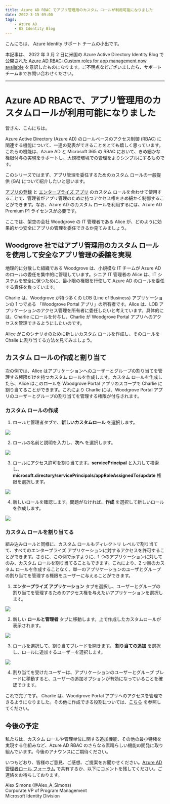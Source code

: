 ```yaml
---
title: Azure AD RBAC でアプリ管理用のカスタム ロールが利用可能になりました
date: 2022-3-15 09:00
tags:
    - Azure AD
    - US Identity Blog
---
```


こんにちは、 Azure Identity サポート チームの小出です。

本記事は、 2022 年 3 月 2 日に米国の Azure Active Directory Identity Blog で公開された [Azure AD RBAC: Custom roles for app management now available](https://techcommunity.microsoft.com/t5/azure-active-directory-identity/azure-ad-rbac-custom-roles-for-app-management-now-available/ba-p/3185206) を意訳したものになります。ご不明点などございましたら、サポート チームまでお問い合わせください。

---

# Azure AD RBACで、アプリ管理用のカスタムロールが利用可能になりました

皆さん、こんにちは。
  
Azure Active Directory (Azure AD) のロールベースのアクセス制御 (RBAC) に関連する機能について、一連の発表ができることをとても嬉しく思っています。これらの機能は、Azure AD と Microsoft 365 の RBAC において、きめ細かな権限付与の実現をサポートし、大規模環境での管理をよりシンプルにするものです。

このシリーズではまず、アプリ管理を委任するためのカスタム ロールの一般提供 (GA) について紹介したいと思います。  
 
[アプリの登録](https://docs.microsoft.com/ja-jp/azure/active-directory/roles/custom-enterprise-app-permissions) と [エンタープライズ アプリ](https://docs.microsoft.com/ja-jp/azure/active-directory/roles/custom-available-permissions) のカスタム ロールを合わせて使用することで、管理者がアプリ管理のために持つアクセス権をきめ細かく制御することができます。なお、Azure AD のカスタム ロールを利用するには、Azure AD Premium P1 ライセンスが必要です。  
 
ここでは、架空の会社 Woodgrove の IT 管理者である Alice が、どのように効果的かつ安全にアプリの管理を委任できるか見てみましょう。

## Woodgrove 社ではアプリ管理用のカスタム ロールを使用して安全なアプリ管理の委譲を実現

地理的に分散した組織である Woodgrove は、小規模な IT チームが Azure AD のロールの委任を集中的に管理しています。シニア IT 管理者の Alice は、IT システムを安全に保つために、最小限の権限を行使して Azure AD のロールを委任する責任を負っています。

Charlie は、Woodgrove が持つ多くの LOB (Line of Business) アプリケーションの 1 つである 「Woodgrove Portal アプリ」の所有者です。Alice は、LOB アプリケーションのアクセス管理を所有者に委任したいと考えています。具体的には、Charlie にロールを付与し、Charlie が Woodgrove Portal アプリへのアクセスを管理できるようにしたいのです。  

Alice がこのシナリオのために新しいカスタム ロールを作成し、そのロールを Chalie に割り当てる方法を見てみましょう。   

## カスタム ロールの作成と割り当て

次の例では、Alice はアプリケーションへのユーザーとグループの割り当てを管理する権限だけを持つカスタム ロールを作成します。カスタム ロールを作成したら、Alice はこのロールを Woodgrove Portal アプリのスコープで Charlie に割り当てることができます。これにより Charlie には、Woodgrove Portal アプリのユーザーとグループの割り当てを管理する権限が付与されます。  
 
### カスタム ロールの作成

1. ロールと管理者タブで、**新しいカスタムロール** を選択します。    

![](./custom-roles-for-app-management-now-available/custom-roles-for-app-management-now-available1.png)  

2. ロールの名前と説明を入力し、**次へ** を選択します。  

![](./custom-roles-for-app-management-now-available/custom-roles-for-app-management-now-available2.png)  


3. ロールにアクセス許可を割り当てます。**servicePrincipal** と入力して検索し、 **microsoft.directory/servicePrincipals/appRoleAssignedTo/update** 権限を選択します。  

![](./custom-roles-for-app-management-now-available/custom-roles-for-app-management-now-available3.png)  

4. 新しいロールを確認します。問題がなければ、**作成** を選択して新しいロールを作成します。  

![](./custom-roles-for-app-management-now-available/custom-roles-for-app-management-now-available4.png)  

### カスタム ロールを割り当てる

組み込みロールと同様に、カスタム ロールもディレクトリ レベルで割り当てて、すべてのエンタープライズ アプリケーションに対するアクセスを許可することができます。さらに、この例で示すように、1 つのアプリケーションに対してのみ、カスタム ロールを割り当てることもできます。これにより、2 つ目のカスタム ロールを作成することなく、単一のアプリケーションのユーザとグループの割り当てを管理する権限をユーザーに与えることができます。

1. **エンタープライズ アプリケーション** タブを選択し、ユーザーとグループの割り当てを管理するためのアクセス権を与えたいアプリケーションを選択します。

![](./custom-roles-for-app-management-now-available/custom-roles-for-app-management-now-available5.png)


2. 新しい **ロールと管理者** タブに移動します。上で作成したカスタムロールが表示されます。

![](./custom-roles-for-app-management-now-available/custom-roles-for-app-management-now-available6.png)


3. ロールを選択して、割り当てブレードを開きます。 **割り当ての追加** を選択し、ロールに追加するユーザーを選択します。

![](./custom-roles-for-app-management-now-available/custom-roles-for-app-management-now-available7.png)


4. 割り当てを受けたユーザーは、アプリケーションのユーザーとグループ ブレードに移動すると、ユーザーの追加オプションが有効になっていることを確認できます。
 
これで完了です。 Charlie は、Woodgrove Portal アプリへのアクセスを管理できるようになりました。その他に作成できる役割については、[こちら](https://docs.microsoft.com/ja-jp/azure/active-directory/roles/custom-enterprise-app-permissions) を参照してください。
 
## 今後の予定

私たちは、カスタム ロールや管理単位に関する追加機能、その他の最小特権を実現する仕組みなど、Azure AD RBAC のさらなる素晴らしい機能の開発に取り組んでいます。今後のアナウンスにご期待ください。

いつもどおり、皆様のご意見、ご感想、ご提案をお聞かせください。[Azure AD 管理者ロール フォーラム](https://feedback.azure.com/forums/169401-azure-active-directory?category_id=166032) で共有するか、以下にコメントを残してください。ご連絡をお待ちしております。

Alex Simons (@Alex_A_Simons)  
Corporate VP of Program Management  
Microsoft Identity Division
